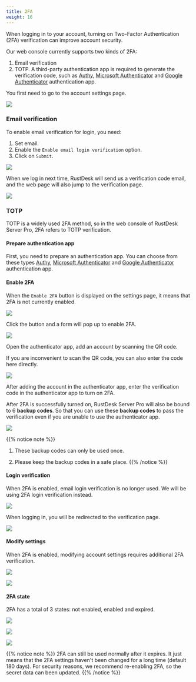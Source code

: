 ```yaml
---
title: 2FA
weight: 16
---
```


When logging in to your account, turning on Two-Factor Authentication (2FA) verification can improve account security.

Our web console currently supports two kinds of 2FA:

1. Email verification
2. TOTP. A third-party authentication app is required to generate the verification code, such as [Authy](https://authy.com), [Microsoft Authenticator](https://www.microsoft.com/en-us/security/mobile-authenticator-app/) and [Google Authenticator](https://play.google.com/store/apps/details?id=com.google.android.apps.authenticator2) authentication app.

You first need to go to the account settings page.

![](/docs/en/self-host/rustdesk-server-pro/2fa/images/1-settings-account.png)

### Email verification

To enable email verification for login, you need:

1. Set email.
2. Enable the `Enable email login verification` option.
3. Click on `Submit`.

![](/docs/en/self-host/rustdesk-server-pro/2fa/images/2-2fa-email-1.png)

When we log in next time, RustDesk will send us a verification code email, and the web page will also jump to the verification page.

![](/docs/en/self-host/rustdesk-server-pro/2fa/images/2-2fa-email-2.png)

### TOTP

TOTP is a widely used 2FA method, so in the web console of RustDesk Server Pro, 2FA refers to TOTP verification.

#### Prepare authentication app

First, you need to prepare an authentication app.
You can choose from these types [Authy](https://authy.com), [Microsoft Authenticator](https://www.microsoft.com/en-us/security/mobile-authenticator-app/) and [Google Authenticator](https://play.google.com/store/apps/details?id=com.google.android.apps.authenticator2) authentication app.

#### Enable 2FA

When the `Enable 2FA` button is displayed on the settings page, it means that 2FA is not currently enabled.

![](/docs/en/self-host/rustdesk-server-pro/2fa/images/3-2fa-enable-1.png)

Click the button and a form will pop up to enable 2FA.

![](/docs/en/self-host/rustdesk-server-pro/2fa/images/3-2fa-enable-2.png)

Open the authenticator app, add an account by scanning the QR code.

If you are inconvenient to scan the QR code, you can also enter the code here directly.

![](/docs/en/self-host/rustdesk-server-pro/2fa/images/3-2fa-enable-3.png)

After adding the account in the authenticator app, enter the verification code in the authenticator app to turn on 2FA.

After 2FA is successfully turned on, RustDesk Server Pro will also be bound to 6 **backup codes**. So that you can use these **backup codes** to pass the verification even if you are unable to use the authenticator app.

![](/docs/en/self-host/rustdesk-server-pro/2fa/images/3-2fa-enable-4.png)

{{% notice note %}}
1. These backup codes can only be used once.

2. Please keep the backup codes in a safe place.
{{% /notice %}}

#### Login verification

When 2FA is enabled, email login verification is no longer used. We will be using 2FA login verification instead.

![](/docs/en/self-host/rustdesk-server-pro/2fa/images/3-2fa-enable-login-5.png)

When logging in, you will be redirected to the verification page.

![](/docs/en/self-host/rustdesk-server-pro/2fa/images/3-2fa-enable-login-6.png)

#### Modify settings

When 2FA is enabled, modifying account settings requires additional 2FA verification.

![](/docs/en/self-host/rustdesk-server-pro/2fa/images/3-2fa-settings-1.png)

![](/docs/en/self-host/rustdesk-server-pro/2fa/images/3-2fa-settings-2.png)

#### 2FA state

2FA has a total of 3 states: not enabled, enabled and expired.

![](/docs/en/self-host/rustdesk-server-pro/2fa/images/3-2fa-state-not-enabled.png)

![](/docs/en/self-host/rustdesk-server-pro/2fa/images/3-2fa-state-enabled.png)

![](/docs/en/self-host/rustdesk-server-pro/2fa/images/3-2fa-state-expired.png)

{{% notice note %}}
2FA can still be used normally after it expires. It just means that the 2FA settings haven't been changed for a long time (default 180 days). For security reasons, we recommend re-enabling 2FA, so the secret data can been updated.
{{% /notice %}}
